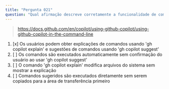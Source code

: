 ```yaml
---
title: "Pergunta 021"
question: "Qual afirmação descreve corretamente a funcionalidade de comando CLI do GitHub Copilot?"
---
```


> https://docs.github.com/en/copilot/using-github-copilot/using-github-copilot-in-the-command-line
1. [x] Os usuários podem obter explicações de comandos usando 'gh copilot explain' e sugestões de comandos usando 'gh copilot suggest'
1. [ ] Os comandos são executados automaticamente sem confirmação do usuário ao usar 'gh copilot suggest'
1. [ ] O comando 'gh copilot explain' modifica arquivos do sistema sem mostrar a explicação
1. [ ] Comandos sugeridos são executados diretamente sem serem copiados para a área de transferência primeiro
